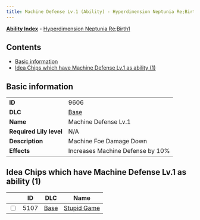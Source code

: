 ```yaml
---
title: Machine Defense Lv.1 (Ability) - Hyperdimension Neptunia Re;Birth1
---
```


[**Ability Index**](/neptunia/rb1/ability/index.html) - [Hyperdimension Neptunia Re;Birth1](/neptunia/rb1)

## Contents

- [Basic information](#basic-information)
- [Idea Chips which have Machine Defense Lv.1 as ability (1)](#idea-chips-which-have-machine-defense-lv1-as-ability-1)

## Basic information

|   |   |
| -- | -- |
| **ID** | 9606 |
| **DLC** | [Base](/neptunia/rb1/dlc/1-base.html) |
| **Name** | Machine Defense Lv.1 |
| **Required Lily level** | N/A |
| **Description** | Machine Foe Damage Down |
| **Effects** | Increases Machine Defense by 10% |


## Idea Chips which have Machine Defense Lv.1 as ability (1)

|    | ID | DLC | Name |
| -- | -- | --- | ---- |
| <input type="checkbox" id="rb1-item-1-5107" class="trackbox" /> | 5107 | [Base](/neptunia/rb1/dlc/1-base.html) | [Stupid Game](/neptunia/rb1/item/1-5107-stupid-game.html) |

